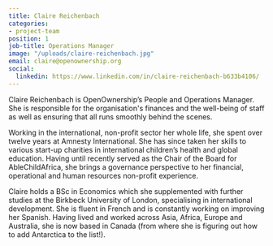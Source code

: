 ```yaml
---
title: Claire Reichenbach
categories:
- project-team
position: 1
job-title: Operations Manager
image: "/uploads/claire-reichenbach.jpg"
email: claire@openownership.org
social:
  linkedin: https://www.linkedin.com/in/claire-reichenbach-b633b4106/
---
```

Claire Reichenbach is OpenOwnership’s People and Operations Manager. She is responsible for the organisation's finances and the well-being of staff as well as ensuring that all runs smoothly behind the scenes.

Working in the international, non-profit sector her whole life, she spent over twelve years at Amnesty International. She has since taken her skills to various start-up charities in international children’s health and global education. Having until recently served as the Chair of the Board for AbleChildAfrica, she brings a governance perspective to her financial, operational and human resources non-profit experience.

Claire holds a BSc in Economics which she supplemented with further studies at the Birkbeck University of London, specialising in international development. She is fluent in French and is constantly working on improving her Spanish. Having lived and worked across Asia, Africa, Europe and Australia, she is now based in Canada (from where she is figuring out how to add Antarctica to the list!).
